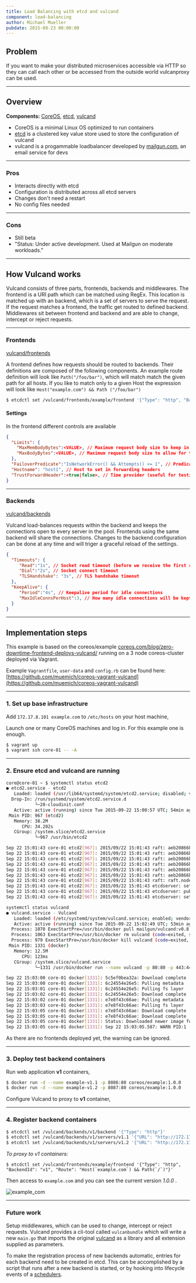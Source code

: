 ```yaml
---
title: Load Balancing with etcd and vulcand
component: load-balancing
author: Michael Mueller
pubdate: 2015-09-23 00:00:00
---
```


## Problem

If you want to make your distributed microservices accessible via HTTP so they can call each other or be accessed from the outside world vulcanproxy can be used.

---

## Overview

**Components:** [CoreOS](/tech/coreos/), [etcd](/tech/etcd/), [vulcand](/tech/vulcand/)

* CoreOS is a minimal Linux OS optimized to run containers
* [etcd](/tech/etcd/) is a clustered key value store used to store the configuration of vulcand
* vulcand is a progammable loadbalancer developed by [mailgun.com](https://www.mailgun.com/), an email service for devs


---

### Pros

- Interacts directly with etcd
- Configuration is distributed across all etcd servers
- Changes don't need a restart
- No config files needed

---

### Cons

- Still beta
- "Status: Under active development. Used at Mailgun on moderate workloads."

---

## How Vulcand works

Vulcand consists of three parts, frontends, backends and middlewares. The frontend is a URI path which can be matched using RegEx. This location is matched up with an backend, which is a set of servers to serve the request.
If the request matches a frontend, the traffic get routed to defined backend. Middlewares sit between frontend and backend and are able to change, intercept or reject requests.

---

### Frontends

[vulcand/frontends](https://docs.vulcand.io/proxy.html#frontends)

A frontend defines how requests should be routed to backends. Their definitions are composed of the following components. An example route definition will look like `Path("/foo/bar")`, which will match match the given path for all hosts. If you like to match only to a given Host the expression will look like `Host("example.com") && Path ("/foo/bar")`

```bash
$ etcdctl set /vulcand/frontends/example/frontend '{"Type": "http", "BackendId": "v1", "Route": "Host(`example.com`) && Path(`/`)"}'
```

#### Settings

In the frontend different controls are available

```json
{
  "Limits": {
    "MaxMemBodyBytes":<VALUE>, // Maximum request body size to keep in memory before buffering to disk
    "MaxBodyBytes":<VALUE>, // Maximum request body size to allow for this frontend
  },
  "FailoverPredicate":"IsNetworkError() && Attempts() <= 1", // Predicate that defines when requests are allowed to failover
  "Hostname": "host1", // Host to set in forwarding headers
  "TrustForwardHeader":<true|false>, // Time provider (useful for testing purposes)
}
```

---

### Backends

[vulcand/backends](https://docs.vulcand.io/proxy.html#backends-and-servers)

Vulcand load-balances requests within the backend and keeps the connections open to every server in the pool. Frontends using the same backend will share the connections. Changes to the backend configuration can be done at any time and will triger a graceful reload of the settings.

```json
{
  "Timeouts": {
     "Read":"1s", // Socket read timeout (before we receive the first reply header)
     "Dial":"2s", // Socket connect timeout
     "TLSHandshake": "3s", // TLS handshake timeout
  },
  "KeepAlive": {
     "Period":"4s", // Keepalive period for idle connections
     "MaxIdleConnsPerHost":3, // How many idle connections will be kept per host
  }
}

```

---

## Implementation steps

This example is based on the coreos/example [coreos.com/blog/zero-downtime-frontend-deploys-vulcand/](https://coreos.com/blog/zero-downtime-frontend-deploys-vulcand/) running on a 3 node coreos-cluster deployed via Vagrant.

Example `Vagrantfile`, `user-data` and `config.rb` can be found here:
[https://github.com/muemich/coreos-vagrant-vulcand](https://github.com/muemich/coreos-vagrant-vulcand)

---

### 1. Set up base infrastructure

Add `172.17.8.101 example.com` to `/etc/hosts` on your host machine,


Launch one or many CoreOS machines and log in. For this example one is enough.

```bash
$ vagrant up
$ vagrant ssh core-01 -- -A
```
---

### 2. Ensure etcd and vulcand are running

```bash
core@core-01 ~ $ systemctl status etcd2
● etcd2.service - etcd2
   Loaded: loaded (/usr/lib64/systemd/system/etcd2.service; disabled; vendor preset: disabled)
  Drop-In: /run/systemd/system/etcd2.service.d
           └─20-cloudinit.conf
   Active: active (running) since Tue 2015-09-22 15:00:57 UTC; 54min ago
 Main PID: 967 (etcd2)
   Memory: 38.2M
      CPU: 34.202s
   CGroup: /system.slice/etcd2.service
           └─967 /usr/bin/etcd2

Sep 22 15:01:43 core-01 etcd2[967]: 2015/09/22 15:01:43 raft: aeb20866b279648e received vote from aeb20866b279648e at term 2
Sep 22 15:01:43 core-01 etcd2[967]: 2015/09/22 15:01:43 raft: aeb20866b279648e [logterm: 1, index: 3] sent vote request to 56da6d1265bdc9ed at term 2
Sep 22 15:01:43 core-01 etcd2[967]: 2015/09/22 15:01:43 raft: aeb20866b279648e [logterm: 1, index: 3] sent vote request to eefc97cb642769af at term 2
Sep 22 15:01:43 core-01 etcd2[967]: 2015/09/22 15:01:43 raft: aeb20866b279648e received vote from 56da6d1265bdc9ed at term 2
Sep 22 15:01:43 core-01 etcd2[967]: 2015/09/22 15:01:43 raft: aeb20866b279648e [q:2] has received 2 votes and 0 vote rejections
Sep 22 15:01:43 core-01 etcd2[967]: 2015/09/22 15:01:43 raft: aeb20866b279648e became leader at term 2
Sep 22 15:01:43 core-01 etcd2[967]: 2015/09/22 15:01:43 raft: raft.node: aeb20866b279648e elected leader aeb20866b279648e at term 2
Sep 22 15:01:43 core-01 etcd2[967]: 2015/09/22 15:01:43 etcdserver: setting up the initial cluster version to 2.1.0
Sep 22 15:01:43 core-01 etcd2[967]: 2015/09/22 15:01:43 etcdserver: published {Name:d7251d6864f0497294358cf18f811017 ClientURLs:[http://172.17.8.101:2379]} to cluster eba7d2dbe11be795
Sep 22 15:01:43 core-01 etcd2[967]: 2015/09/22 15:01:43 etcdserver: set the initial cluster version to 2.1.0
```

```bash
systemctl status vulcand
● vulcand.service - Vulcand
   Loaded: loaded (/etc/systemd/system/vulcand.service; enabled; vendor preset: disabled)
   Active: active (running) since Tue 2015-09-22 15:02:49 UTC; 53min ago
  Process: 1070 ExecStartPre=/usr/bin/docker pull mailgun/vulcand:v0.8.0-beta.3 (code=exited, status=0/SUCCESS)
  Process: 1063 ExecStartPre=/usr/bin/docker rm vulcand (code=exited, status=1/FAILURE)
  Process: 979 ExecStartPre=/usr/bin/docker kill vulcand (code=exited, status=1/FAILURE)
 Main PID: 1331 (docker)
   Memory: 12.5M
      CPU: 123ms
   CGroup: /system.slice/vulcand.service
           └─1331 /usr/bin/docker run --name vulcand -p 80:80 -p 443:443 -p 8182:8182 -p 8181:8181 mailgun/vulcand:v0.8.0-beta.2 /go/bin/vulcand -apiInterface=0.0.0.0 -interface=0.0.0.0 -etcd=http://<IP:4001>

Sep 22 15:03:00 core-01 docker[1331]: 5c5ef0bea32a: Download complete
Sep 22 15:03:00 core-01 docker[1331]: 6c24554e26e5: Pulling metadata
Sep 22 15:03:01 core-01 docker[1331]: 6c24554e26e5: Pulling fs layer
Sep 22 15:03:02 core-01 docker[1331]: 6c24554e26e5: Download complete
Sep 22 15:03:02 core-01 docker[1331]: e7e8f43c66ae: Pulling metadata
Sep 22 15:03:03 core-01 docker[1331]: e7e8f43c66ae: Pulling fs layer
Sep 22 15:03:05 core-01 docker[1331]: e7e8f43c66ae: Download complete
Sep 22 15:03:05 core-01 docker[1331]: e7e8f43c66ae: Download complete
Sep 22 15:03:05 core-01 docker[1331]: Status: Downloaded newer image for mailgun/vulcand:v0.8.0-beta.2
Sep 22 15:03:05 core-01 docker[1331]: Sep 22 15:03:05.587: WARN PID:1 [supervisor.go:349] No frontends found
```

As there are no frontends deployed yet, the warning can be ignored.

---

### 3. Deploy test backend containers

Run web application __v1__ containers,

```bash
$ docker run -d --name example-v1.1 -p 8086:80 coreos/example:1.0.0
$ docker run -d --name example-v1.2 -p 8087:80 coreos/example:1.0.0
```

Configure Vulcand to proxy to __v1__ container,

---

### 4. Register backend containers

```bash
$ etcdctl set /vulcand/backends/v1/backend '{"Type": "http"}'
$ etcdctl set /vulcand/backends/v1/servers/v1.1 '{"URL": "http://172.17.8.101:8086"}'
$ etcdctl set /vulcand/backends/v1/servers/v1.2 '{"URL": "http://172.17.8.101:8087"}'
```

*To proxy to v1 containers:*

```
$ etcdctl set /vulcand/frontends/example/frontend '{"Type": "http", "BackendId": "v1", "Route": "Host(`example.com`) && Path(`/`)"}'
```

Then access to `example.com` and you can see the current version _1.0.0_ .

![example_com](https://cloud.githubusercontent.com/assets/680124/9721329/a21893b0-55d3-11e5-88de-1b0c45394076.png)

---

### Future work

Setup middlewares, which can be used to change, intercept or reject requests. Vulcand provides a cli-tool called `vulcanbundle` which will write a new `main.go` that imports the original [vulcand](github.com/mailgun/vulcand) as a library and all extension supplied as parameters.

To make the registration process of new backends automatic, entries for each backend need to be created in etcd. This can be accomplished by a script that runs after a new backend is started, or by hooking into lifecycle events of a [schedulers](/component/scheduler).
